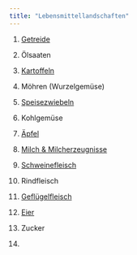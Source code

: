 ```yaml
---
title: "Lebensmittellandschaften"
---
```


1. [Getreide](Getreide/Getreide.html)
2. Ölsaaten
3. [Kartoffeln](Kartoffeln/Kartoffeln.html)
4. Möhren (Wurzelgemüse)
5. [Speisezwiebeln](Speisezwiebeln/Speisezwiebeln.html)
6. Kohlgemüse
7. [Äpfel](Aepfel/Aepfel.html) 

8. [Milch & Milcherzeugnisse](Milch-und-Milcherzeugnisse/Milch-und-Milcherzeugnisse.html)
9. [Schweinefleisch](Schweinefleisch/Schweinefleisch.html)
10. Rindfleisch
11. [Geflügelfleisch](Gefluegelfleisch/Gefluegelfleisch.html)
12. [Eier](Eier/Eier.html)

13. Zucker
14. 
